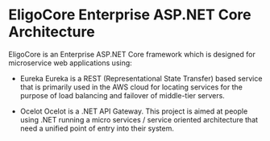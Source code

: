 # EligoCore Enterprise ASP.NET Core Architecture

EligoCore is an Enterprise ASP.NET Core framework which is designed for microservice web applications using: 

* Eureka
Eureka is a REST (Representational State Transfer) based service that is primarily used in the AWS cloud for locating services for the purpose of load balancing and failover of middle-tier servers.

* Ocelot
Ocelot is a .NET API Gateway. This project is aimed at people using .NET running a micro services / service oriented architecture that need a unified point of entry into their system.
